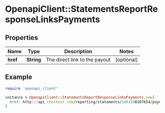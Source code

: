 # OpenapiClient::StatementsReportResponseLinksPayments

## Properties

| Name | Type | Description | Notes |
| ---- | ---- | ----------- | ----- |
| **href** | **String** | The direct link to the payout | [optional] |

## Example

```ruby
require 'openapi_client'

instance = OpenapiClient::StatementsReportResponseLinksPayments.new(
  href: http://api.checkout.com/reporting/statements/190110B107654/payments?payout_id&#x3D;ABCDEFGH
)
```


